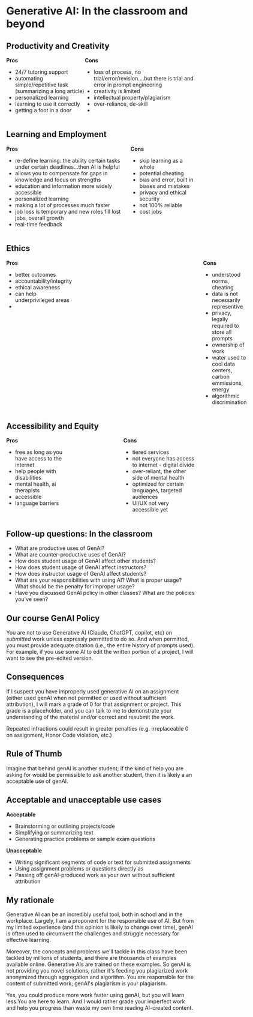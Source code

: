 # Generative AI: In the classroom and beyond

## Productivity and Creativity
<div style="display: flex; gap: 1
5em;">
  <div>
    <strong>Pros</strong>
    <ul>
      <li>24/7 tutoring support</li>
      <li>automating simple/repetitive task (summarizing a long article)</li>
      <li>personalized learning</li>
      <li>learning to use it correctly</li>
      <li>getting a foot in a door</li>
    </ul>
  </div>
  <div>
    <strong>Cons</strong>
    <ul>
      <li>loss of process, no trial/error/revision....but there is trial and error in prompt engineering</li>
      <li>creativity is limited</li>
      <li>intellectual property/plagiarism</li>
      <li>over-reliance, de-skill</li>
      <li></li>
    </ul>
  </div>
</div>

## Learning and Employment
<div style="display: flex; gap: 10
em;">
  <div>
    <strong>Pros</strong>
    <ul>
      <li>re-define learning: the ability certain tasks under certain deadlines...then AI is helpful</li>
      <li>allows you to compensate for gaps in knowledge and focus on strengths</li>
      <li>education and information more widely accessible</li>
      <li>personalized learning</li>
      <li>making a lot of processes much faster</li>
      <li>job loss is temporary and new roles fill lost jobs, overall growth</li>
      <li>real-time feedback</li>
    </ul>
  </div>
  <div>
    <strong>Cons</strong>
    <ul>
      <li>skip learning as a whole</li>
      <li>potential cheating</li>
      <li>bias and error, built in biases and mistakes</li>
      <li>privacy and ethical security</li>
      <li>not 100% reliable</li>
      <li>cost jobs</li>
    </ul>
  </div>
</div>

## Ethics
<div style="display: flex; gap: 25em;">
  <div>
    <strong>Pros</strong>
    <ul>
      <li>better outcomes</li>
      <li>accountability/integrity</li>
      <li>ethical awareness</li>
      <li>can help underprivileged areas</li>
      <li></li>
    </ul>
  </div>
  <div>
    <strong>Cons</strong>
    <ul>
      <li>understood norms, cheating</li>
      <li>data is not necessarily representive</li>
      <li>privacy, legally required to store all prompts</li>
      <li>ownership of work</li>
      <li>water used to cool data centers, carbon emmissions, energy</li>
      <li>algorithmic discrimination</li>
    </ul>
  </div>
</div>

## Accessibility and Equity
<div style="display: flex; gap: 10em;">
  <div>
    <strong>Pros</strong>
    <ul>
      <li>free as long as you have access to the internet</li>
      <li>help people with disabilities</li>
      <li>mental health, ai therapists</li>
      <li>accessible</li>
      <li>language barriers</li>
    </ul>
  </div>
  <div>
    <strong>Cons</strong>
    <ul>
      <li> tiered services</li>
      <li> not everyone has access to internet - digital divide </li>
      <li> over-reliant, the other side of mental health </li>
      <li> optimized for certain languages, targeted audiences</li>
      <li> UI/UX not very accessible yet </li>
    </ul>
  </div>
</div>


## Follow-up questions: In the classroom

- What are productive uses of GenAI?
- What are counter-productive uses of GenAI?
- How does student usage of GenAI affect other students?
- How does student usage of GenAI affect instructors?
- How does instructor usage of GenAI affect students?
- What are your responsibilities with using AI? What is proper usage? What should be the penalty for improper usage? 
- Have you discussed GenAI policy in other classes? What are the policies you've seen?



## Our course GenAI Policy

You are not to use Generative AI (Claude, ChatGPT, copilot, etc) on *submitted* work unless expressly permitted to do so. And when permitted, you must provide adequate citation (i.e., the entire history of prompts used). For example, if you use some AI to edit the written portion of a project, I will want to see the pre-edited version.

## Consequences

If I suspect you have improperly used generative AI on an assignment (either used genAI when not permitted or used without sufficient attribution), I will mark a grade of 0 for that assignment or project. This grade is a placeholder, and you can talk to me to demonstrate your understanding of the material and/or correct and resubmit the work.

Repeated infractions could result in greater penalties (e.g. irreplaceable 0 on assignment, Honor Code violation, etc.)

## Rule of Thumb
Imagine that behind genAI is another student; if the kind of help you are asking for would be permissible to ask another student, then it is likely a an acceptable use of genAI.

## Acceptable and unacceptable use cases
**Acceptable**
 - Brainstorming or outlining projects/code
 - Simplifying or summarizing text
 - Generating practice problems or sample exam questions

**Unacceptable**
 - Writing significant segments of code or text for submitted assignments
 - Using assignment problems or questions directly as 
 - Passing off genAI-produced work as your own without sufficient attribution

## My rationale

Generative AI can be an incredibly useful tool, both in school and in the workplace. Largely, I am a proponent for the responsible use of AI. But from my limited experience (and this opinion is likely to change over time), genAI is often used to circumvent the challenges and struggle necessary for effective learning.

Moreover, the concepts and problems we'll tackle in this class have been tackled by millions of students, and there are thousands of examples available online. Generative AIs are trained on these examples. So genAI is not providing you novel solutions, rather it's feeding you plagiarized work anonymized through aggregation and algorithm. You are responsible for the content of submitted work; genAI's plagiarism is your plagiarism.

Yes, you could produce more work faster using genAI, but you will learn less.You are here to learn. And I would rather grade your imperfect work and help you progress than waste my own time reading AI-created content.